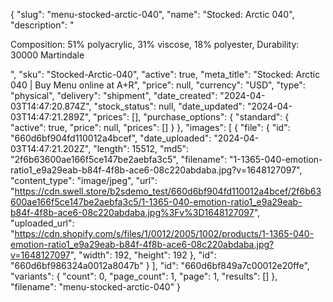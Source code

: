 {
  "slug": "menu-stocked-arctic-040",
  "name": "Stocked: Arctic 040",
  "description": "<p>Composition: 51% polyacrylic, 31% viscose, 18% polyester, Durability: 30000 Martindale</p>",
  "sku": "Stocked-Arctic-040",
  "active": true,
  "meta_title": "Stocked: Arctic 040 | Buy Menu online at A+R",
  "price": null,
  "currency": "USD",
  "type": "physical",
  "delivery": "shipment",
  "date_created": "2024-04-03T14:47:20.874Z",
  "stock_status": null,
  "date_updated": "2024-04-03T14:47:21.289Z",
  "prices": [],
  "purchase_options": {
    "standard": {
      "active": true,
      "price": null,
      "prices": []
    }
  },
  "images": [
    {
      "file": {
        "id": "660d6bf904fd110012a4bcef",
        "date_uploaded": "2024-04-03T14:47:21.202Z",
        "length": 15512,
        "md5": "2f6b63600ae166f5ce147be2aebfa3c5",
        "filename": "1-1365-040-emotion-ratio1_e9a29eab-b84f-4f8b-ace6-08c220abdaba.jpg?v=1648127097",
        "content_type": "image/jpeg",
        "url": "https://cdn.swell.store/b2sdemo_test/660d6bf904fd110012a4bcef/2f6b63600ae166f5ce147be2aebfa3c5/1-1365-040-emotion-ratio1_e9a29eab-b84f-4f8b-ace6-08c220abdaba.jpg%3Fv%3D1648127097",
        "uploaded_url": "https://cdn.shopify.com/s/files/1/0012/2005/1002/products/1-1365-040-emotion-ratio1_e9a29eab-b84f-4f8b-ace6-08c220abdaba.jpg?v=1648127097",
        "width": 192,
        "height": 192
      },
      "id": "660d6bf986324a0012a8047b"
    }
  ],
  "id": "660d6bf849a7c00012e20ffe",
  "variants": {
    "count": 0,
    "page_count": 1,
    "page": 1,
    "results": []
  },
  "filename": "menu-stocked-arctic-040"
}